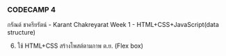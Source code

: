 ### CODECAMP 4

กรัณต์ ชาครียรัตน์ - Karant Chakreyarat
Week 1 - HTML+CSS+JavaScript(data structure)

6. ใช้ HTML+CSS สร้างโพสต์ตามภาพ ต.ย. (Flex box)
